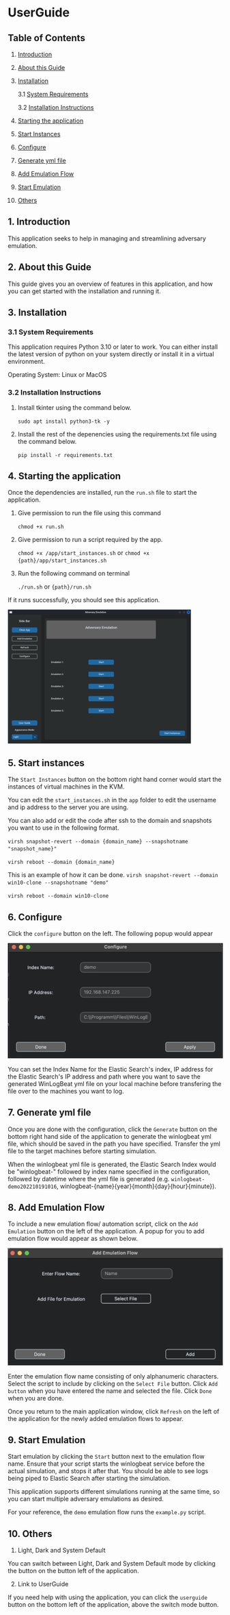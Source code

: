 # UserGuide


## Table of Contents
1. [Introduction](#1-introduction)
2. [About this Guide](#2-about-this-guide)
3. [Installation](#3-installation)

   3.1 [System Requirements](#31-system-requirements)

   3.2 [Installation Instructions](#32-installation-instructions)

4. [Starting the application](#4-starting-the-application)

5. [Start Instances](#5-start-instances)

6. [Configure](#6-configure)

7. [Generate yml file](#7-generate-yml-file)

8. [Add Emulation Flow](#8-add-emulation-flow)

9. [Start Emulation](#9-start-emulation)

10. [Others](#10-others)


## 1. Introduction

This application seeks to help in managing and streamlining adversary emulation. 

## 2. About this Guide

This guide gives you an overview of features in this application, and how you can get started with the installation and running it.

## 3. Installation

### 3.1 System Requirements

This application requires Python 3.10 or later to work. You can either install the latest version of python on your system directly or install it in a virtual environment.

Operating System: Linux or MacOS

### 3.2 Installation Instructions

1. Install tkinter using the command below.

    `sudo apt install python3-tk -y`

2. Install the rest of the depenencies using the requirements.txt file using the command below.

    `pip install -r requirements.txt`

## 4. Starting the application

Once the dependencies are installed, run the `run.sh` file to start the application.

1. Give permission to run the file using this command 

    `chmod +x run.sh`

2. Give permission to run a script required by the app.

    `chmod +x /app/start_instances.sh` or
    `chmod +x {path}/app/start_instances.sh`

3. Run the following command on terminal

    `./run.sh` or `{path}/run.sh`

If it runs successfully, you should see this application.

![Figure 1 - start](./Picture1.png)

## 5. Start instances

The `Start Instances` button on the bottom right hand corner would start the instances of virtual machines in the KVM. 

You can edit the `start_instances.sh` in the `app` folder to edit the username and ip address to the server you are using.

You can also add or edit the code after ssh to the domain and snapshots you want to use in the following format.

`virsh snapshot-revert --domain {domain_name} --snapshotname "snapshot_name}"`

`virsh reboot --domain {domain_name}`

This is an example of how it can be done.
`virsh snapshot-revert --domain win10-clone --snapshotname "demo"`

`virsh reboot --domain win10-clone`

## 6. Configure

Click the `configure` button on the left. The following popup would appear

![Figure 2 - configure](./configure.png)

You can set the Index Name for the Elastic Search's index, IP address for the Elastic Search's IP address and path where you want to save the generated WinLogBeat yml file on your local machine before transfering the file over to the machines you want to log.

## 7. Generate yml file

Once you are done with the configuration, click the `Generate` button on the bottom right hand side of the application to generate the winlogbeat yml file, which should be saved in the path you have specified. Transfer the yml file to the target machines before starting simulation.

When the winlogbeat yml file is generated, the Elastic Search Index would be "winlogbeat-" followed by index name specified in the configuration, followed by datetime where the yml file is generated (e.g. `winlogbeat-demo202210191016`, winlogbeat-{name}{year}{month}{day}{hour}{minute}).


## 8. Add Emulation Flow

To include a new emulation flow/ automation script, click on the `Add Emulation` button on the left of the application. A popup for you to add emulation flow would appear as shown below.


![Figure 3 - Add Emulation](./addemulation.png)

Enter the emulation flow name consisting of only alphanumeric characters. Select the script to include by clicking on the `Select File` button. Click `Add button` when you have entered the name and selected the file. Click `Done` when you are done.

Once you return to the main application window, click `Refresh` on the left of the application for the newly added emulation flows to appear.

## 9. Start Emulation

Start emulation by clicking the `Start` button next to the emulation flow name. Ensure that your script starts the winlogbeat service before the actual simulation, and stops it after that. You should be able to see logs being piped to Elastic Search after starting the simulation.

This application supports different simulations running at the same time, so you can start multiple adversary emulations as desired.

For your reference, the `demo` emulation flow runs the `example.py` script.

## 10. Others

1. Light, Dark and System Default

You can switch between Light, Dark and System Default mode by clicking the button on the button left of the application.

2. Link to UserGuide

If you need help with using the application, you can click the `userguide` button on the bottom left of the application, above the switch mode button.